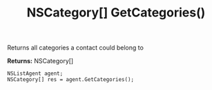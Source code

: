 ﻿---
uid: crmscript_ref_NSListAgent_GetCategories
title: NSCategory[] GetCategories()
intellisense: NSListAgent.GetCategories
keywords: NSListAgent, GetCategories
so.topic: reference
---

Returns all categories a contact could belong to


**Returns:** NSCategory[]

```crmscript
NSListAgent agent;
NSCategory[] res = agent.GetCategories();
```

